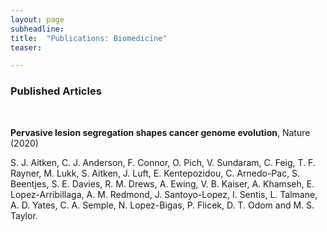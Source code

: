 ```yaml
---
layout: page
subheadline:
title:  "Publications: Biomedicine"
teaser: 

---
```

<!--- <strong>Preprints</strong> --->

<h3>Published Articles</h3>

<br />

<strong>Pervasive lesion segregation shapes cancer genome evolution</strong>, <emph>Nature (2020)</emph>

S. J. Aitken, C. J. Anderson, F. Connor, O. Pich, V. Sundaram, C. Feig, T. F. Rayner, M. Lukk,  S. Aitken, J. Luft, E. Kentepozidou, C. Arnedo-Pac, S. Beentjes, S. E. Davies, R. M. Drews, A. Ewing, V. B. Kaiser, A. Khamseh, E. Lopez-Arribillaga, A. M. Redmond, J. Santoyo-Lopez, I. Sentis, L. Talmane, A. D. Yates, C. A. Semple, N. Lopez-Bigas, P. Flicek, D. T. Odom and M. S. Taylor. 
